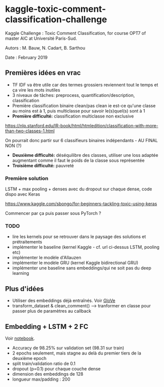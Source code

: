 # kaggle-toxic-comment-classification-challenge


Kaggle Challenge : Toxic Comment Classification, for course OPT7 of master AIC at Université Paris-Sud.

Autors : M. Bauw, N. Cadart, B. Sarthou

Date : February 2019

## Premières idées en vrac

- TF IDF va être utile car des termes grossiers reviennent tout le temps et ça vire les mots inutiles
- 3 niveaux de tâches: preprocess, quantification/description, classification
- Première classification binaire clean/pas clean ie est-ce qu'une classe au moins est à 1, puis multiclasse pour savoir le(s)quel(s) sont à 1
- **Première difficulté:** classification multiclasse non exclusive

https://nlp.stanford.edu/IR-book/html/htmledition/classification-with-more-than-two-classes-1.html

On pourrait donc partir sur 6 classifieurs binaires indépendants - AU FINAL NON (?)

- **Deuxième difficulté:** déséquilibre des classes, utiliser une loss adaptée augmentant comme il faut le poids de la classe sous représentée
- **Troisième difficulté:** pauvreté

### Première solution

LSTM + max pooling + denses avec du dropout sur chaque dense, code dispo avec Keras

https://www.kaggle.com/sbongo/for-beginners-tackling-toxic-using-keras

Commencer par ça puis passer sous PyTorch ?

### TODO

- lire les kernels pour se retrouver dans le paysage des solutions et prétraitements
- implémenter le baseline (kernel Kaggle - cf. url ci-dessus LSTM, pooling etc)
- implémenter le modèle d'Allauzen
- implémenter le modèle GRU (kernel Kaggle bidirectional GRU)
- implémenter une baseline sans embeddings/qui ne soit pas du deep learning


## Plus d'idées

- Utiliser des embeddings déjà entraînés. Voir [GloVe](https://blog.keras.io/using-pre-trained-word-embeddings-in-a-keras-model.html)
- transform_dataset & clean_comment() --> tranformer en classe pour passer plus de paramètres au callback


## Embedding + LSTM + 2 FC

Voir [notebook](kernels/embeddings_lstm_dense.ipynb).
- Accuracy de 98.25% sur validation set (98.31 sur train)
- 2 epochs seulement, mais stagne au delà du premier tiers de la deuxième epoch
- split train/validation ratio de 0.1
- dropout (p=0.1) pour chaque couche dense
- dimension des embeddings de 128
- longueur max/padding : 200
